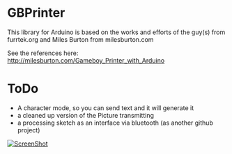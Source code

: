 GBPrinter
=========
This library for Arduino is based on the works and efforts of the guy(s) from furrtek.org and Miles Burton from milesburton.com 

See the references here: 
http://milesburton.com/Gameboy_Printer_with_Arduino

# ToDo
- A character mode, so you can send text and it will generate it
- a cleaned up version of the Picture transmitting
- a processing sketch as an interface via bluetooth (as another github project)

[![ScreenShot](https://raw.github.com/davedarko/GBPrinter/master/res/yt.png)](http://youtu.be/AGkFuFbOmJw)